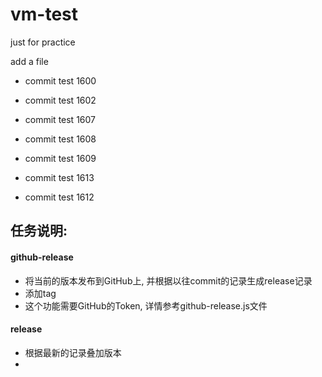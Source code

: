 # vm-test
just for practice

add a file

- commit test 1600
- commit test 1602
- commit test 1607
- commit test 1608
- commit test 1609
- commit test 1613

- commit test 1612

## 任务说明:

#### github-release

- 将当前的版本发布到GitHub上, 并根据以往commit的记录生成release记录
- 添加tag
- 这个功能需要GitHub的Token, 详情参考github-release.js文件

#### release

- 根据最新的记录叠加版本
-